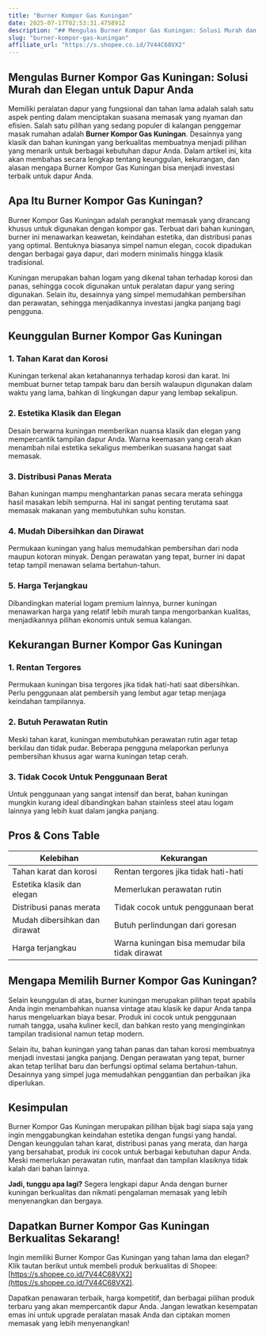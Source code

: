 ```yaml
---
title: "Burner Kompor Gas Kuningan"
date: 2025-07-17T02:53:31.475891Z
description: "## Mengulas Burner Kompor Gas Kuningan: Solusi Murah dan Elegan untuk Dapur Anda..."
slug: "burner-kompor-gas-kuningan"
affiliate_url: "https://s.shopee.co.id/7V44C68VX2"
---
```

## Mengulas Burner Kompor Gas Kuningan: Solusi Murah dan Elegan untuk Dapur Anda

Memiliki peralatan dapur yang fungsional dan tahan lama adalah salah satu aspek penting dalam menciptakan suasana memasak yang nyaman dan efisien. Salah satu pilihan yang sedang populer di kalangan penggemar masak rumahan adalah **Burner Kompor Gas Kuningan**. Desainnya yang klasik dan bahan kuningan yang berkualitas membuatnya menjadi pilihan yang menarik untuk berbagai kebutuhan dapur Anda. Dalam artikel ini, kita akan membahas secara lengkap tentang keunggulan, kekurangan, dan alasan mengapa Burner Kompor Gas Kuningan bisa menjadi investasi terbaik untuk dapur Anda.

## Apa Itu Burner Kompor Gas Kuningan?

Burner Kompor Gas Kuningan adalah perangkat memasak yang dirancang khusus untuk digunakan dengan kompor gas. Terbuat dari bahan kuningan, burner ini menawarkan keawetan, keindahan estetika, dan distribusi panas yang optimal. Bentuknya biasanya simpel namun elegan, cocok dipadukan dengan berbagai gaya dapur, dari modern minimalis hingga klasik tradisional.

Kuningan merupakan bahan logam yang dikenal tahan terhadap korosi dan panas, sehingga cocok digunakan untuk peralatan dapur yang sering digunakan. Selain itu, desainnya yang simpel memudahkan pembersihan dan perawatan, sehingga menjadikannya investasi jangka panjang bagi pengguna.

## Keunggulan Burner Kompor Gas Kuningan

### 1. Tahan Karat dan Korosi

Kuningan terkenal akan ketahanannya terhadap korosi dan karat. Ini membuat burner tetap tampak baru dan bersih walaupun digunakan dalam waktu yang lama, bahkan di lingkungan dapur yang lembap sekalipun.

### 2. Estetika Klasik dan Elegan

Desain berwarna kuningan memberikan nuansa klasik dan elegan yang mempercantik tampilan dapur Anda. Warna keemasan yang cerah akan menambah nilai estetika sekaligus memberikan suasana hangat saat memasak.

### 3. Distribusi Panas Merata

Bahan kuningan mampu menghantarkan panas secara merata sehingga hasil masakan lebih sempurna. Hal ini sangat penting terutama saat memasak makanan yang membutuhkan suhu konstan.

### 4. Mudah Dibersihkan dan Dirawat

Permukaan kuningan yang halus memudahkan pembersihan dari noda maupun kotoran minyak. Dengan perawatan yang tepat, burner ini dapat tetap tampil menawan selama bertahun-tahun.

### 5. Harga Terjangkau

Dibandingkan material logam premium lainnya, burner kuningan menawarkan harga yang relatif lebih murah tanpa mengorbankan kualitas, menjadikannya pilihan ekonomis untuk semua kalangan.

## Kekurangan Burner Kompor Gas Kuningan

### 1. Rentan Tergores

Permukaan kuningan bisa tergores jika tidak hati-hati saat dibersihkan. Perlu penggunaan alat pembersih yang lembut agar tetap menjaga keindahan tampilannya.

### 2. Butuh Perawatan Rutin

Meski tahan karat, kuningan membutuhkan perawatan rutin agar tetap berkilau dan tidak pudar. Beberapa pengguna melaporkan perlunya pembersihan khusus agar warna kuningan tetap cerah.

### 3. Tidak Cocok Untuk Penggunaan Berat

Untuk penggunaan yang sangat intensif dan berat, bahan kuningan mungkin kurang ideal dibandingkan bahan stainless steel atau logam lainnya yang lebih kuat dalam jangka panjang.

## Pros & Cons Table

| Kelebihan                                | Kekurangan                                |
|------------------------------------------|------------------------------------------|
| Tahan karat dan korosi                 | Rentan tergores jika tidak hati-hati  |
| Estetika klasik dan elegan             | Memerlukan perawatan rutin             |
| Distribusi panas merata                | Tidak cocok untuk penggunaan berat   |
| Mudah dibersihkan dan dirawat         | Butuh perlindungan dari goresan     |
| Harga terjangkau                          | Warna kuningan bisa memudar bila tidak dirawat |

## Mengapa Memilih Burner Kompor Gas Kuningan?

Selain keunggulan di atas, burner kuningan merupakan pilihan tepat apabila Anda ingin menambahkan nuansa vintage atau klasik ke dapur Anda tanpa harus mengeluarkan biaya besar. Produk ini cocok untuk penggunaan rumah tangga, usaha kuliner kecil, dan bahkan resto yang menginginkan tampilan tradisional namun tetap modern.

Selain itu, bahan kuningan yang tahan panas dan tahan korosi membuatnya menjadi investasi jangka panjang. Dengan perawatan yang tepat, burner akan tetap terlihat baru dan berfungsi optimal selama bertahun-tahun. Desainnya yang simpel juga memudahkan penggantian dan perbaikan jika diperlukan.

## Kesimpulan

Burner Kompor Gas Kuningan merupakan pilihan bijak bagi siapa saja yang ingin menggabungkan keindahan estetika dengan fungsi yang handal. Dengan keunggulan tahan karat, distribusi panas yang merata, dan harga yang bersahabat, produk ini cocok untuk berbagai kebutuhan dapur Anda. Meski memerlukan perawatan rutin, manfaat dan tampilan klasiknya tidak kalah dari bahan lainnya.

**Jadi, tunggu apa lagi?** Segera lengkapi dapur Anda dengan burner kuningan berkualitas dan nikmati pengalaman memasak yang lebih menyenangkan dan bergaya.

## Dapatkan Burner Kompor Gas Kuningan Berkualitas Sekarang!

Ingin memiliki Burner Kompor Gas Kuningan yang tahan lama dan elegan? Klik tautan berikut untuk membeli produk berkualitas di Shopee: [https://s.shopee.co.id/7V44C68VX2](https://s.shopee.co.id/7V44C68VX2).

Dapatkan penawaran terbaik, harga kompetitif, dan berbagai pilihan produk terbaru yang akan mempercantik dapur Anda. Jangan lewatkan kesempatan emas ini untuk upgrade peralatan masak Anda dan ciptakan momen memasak yang lebih menyenangkan!